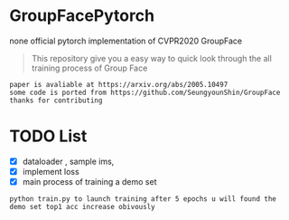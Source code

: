 # GroupFacePytorch
none official  pytorch implementation of CVPR2020 GroupFace

> This repository give you a easy way to quick look through the all training process of Group Face


```
paper is avaliable at https://arxiv.org/abs/2005.10497
some code is ported from https://github.com/SeungyounShin/GroupFace
thanks for contributing
```


# TODO List
- [x] dataloader , sample ims,
- [x] implement loss  
- [x] main process of training a demo set

```
python train.py to launch training after 5 epochs u will found the demo set top1 acc increase obivously
```


